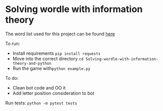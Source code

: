 # Solving wordle with information theory

The word list used for this project can be found [here](https://raw.githubusercontent.com/tabatkins/wordle-list/main/words)

To run:
* Install requirements `pip install requests`
* Move into the correct directory `cd Solving-wordle-with-information-theory-and-python`
* Run the game with`python example.py`

To do:

* Clean bot code and OO it
* Add letter position consideration to bot

Run tests:
`python -m pytest tests`
